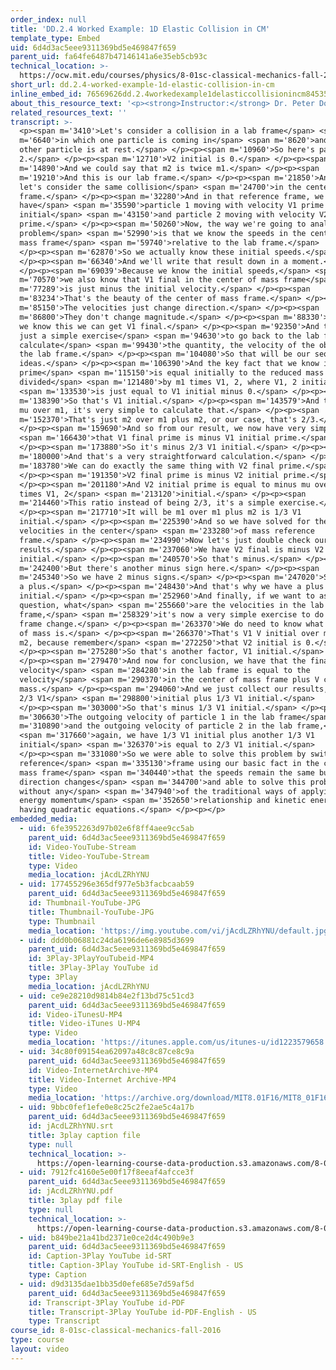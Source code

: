 ```yaml
---
order_index: null
title: 'DD.2.4 Worked Example: 1D Elastic Collision in CM'
template_type: Embed
uid: 6d4d3ac5eee9311369bd5e469847f659
parent_uid: fa64fe6487b47146141a6e35eb5cb93c
technical_location: >-
  https://ocw.mit.edu/courses/physics/8-01sc-classical-mechanics-fall-2016/week-9-collision-theory/dd.2.4-worked-example-1d-elastic-collision-in-cm/dd.2.4-worked-example-1d-elastic-collision-in-cm
short_url: dd.2.4-worked-example-1d-elastic-collision-in-cm
inline_embed_id: 76569626dd.2.4workedexample1delasticcollisionincm84535664
about_this_resource_text: '<p><strong>Instructor:</strong> Dr. Peter Dourmashkin</p>'
related_resources_text: ''
transcript: >-
  <p><span m='3410'>Let's consider a collision in a lab frame</span> <span
  m='6640'>in which one particle is coming in</span> <span m='8620'>and the
  other particle is at rest.</span> </p><p><span m='10960'>So here's particle
  2.</span> </p><p><span m='12710'>V2 initial is 0.</span> </p><p><span
  m='14890'>And we could say that m2 is twice m1.</span> </p><p><span
  m='19210'>And this is our lab frame.</span> </p><p><span m='21850'>And now
  let's consider the same collision</span> <span m='24700'>in the center of mass
  frame.</span> </p><p><span m='32280'>And in that reference frame, we
  have</span> <span m='35590'>particle 1 moving with velocity V1 prime
  initial</span> <span m='43150'>and particle 2 moving with velocity V2 initial
  prime.</span> </p><p><span m='50260'>Now, the way we're going to analyze this
  problem</span> <span m='52990'>is that we know the speeds in the center of
  mass frame</span> <span m='59740'>relative to the lab frame.</span>
  </p><p><span m='62870'>So we actually know these initial speeds.</span>
  </p><p><span m='66340'>And we'll write that result down in a moment.</span>
  </p><p><span m='69039'>Because we know the initial speeds,</span> <span
  m='70570'>we also know that V1 final in the center of mass frame</span> <span
  m='77289'>is just minus the initial velocity.</span> </p><p><span
  m='83234'>That's the beauty of the center of mass frame.</span> </p><p><span
  m='85150'>The velocities just change direction.</span> </p><p><span
  m='86800'>They don't change magnitude.</span> </p><p><span m='88330'>Because
  we know this we can get V1 final.</span> </p><p><span m='92350'>And then it's
  just a simple exercise</span> <span m='94630'>to go back to the lab frame to
  calculate</span> <span m='99430'>the quantity, the velocity of the object 1 in
  the lab frame.</span> </p><p><span m='104080'>So that will be our sequence of
  ideas.</span> </p><p><span m='106390'>And the key fact that we know is that V1
  prime</span> <span m='115150'>is equal initially to the reduced mass
  divided</span> <span m='121480'>by m1 times V1, 2, where V1, 2 initial</span>
  <span m='133530'>is just equal to V1 initial minus 0.</span> </p><p><span
  m='138390'>So that's V1 initial.</span> </p><p><span m='143579'>And the ratio,
  mu over m1, it's very simple to calculate that.</span> </p><p><span
  m='152370'>That's just m2 over m1 plus m2, or our case, that's 2/3.</span>
  </p><p><span m='159690'>And so from our result, we now have very simply</span>
  <span m='166430'>that V1 final prime is minus V1 initial prime.</span>
  </p><p><span m='173880'>So it's minus 2/3 V1 initial.</span> </p><p><span
  m='180000'>And that's a very straightforward calculation.</span> </p><p><span
  m='183780'>We can do exactly the same thing with V2 final prime.</span>
  </p><p><span m='191350'>V2 final prime is minus V2 initial prime.</span>
  </p><p><span m='201180'>And V2 initial prime is equal to minus mu over m2
  times V1, 2</span> <span m='213120'>initial.</span> </p><p><span
  m='214460'>This ratio instead of being 2/3, it's a simple exercise.</span>
  </p><p><span m='217710'>It will be m1 over m1 plus m2 is 1/3 V1
  initial.</span> </p><p><span m='225390'>And so we have solved for the final
  velocities in the center</span> <span m='233280'>of mass reference
  frame.</span> </p><p><span m='234990'>Now let's just double check our
  results.</span> </p><p><span m='237060'>We have V2 final is minus V2
  initial.</span> </p><p><span m='240570'>So that's minus.</span> </p><p><span
  m='242400'>But there's another minus sign here.</span> </p><p><span
  m='245340'>So we have 2 minus signs.</span> </p><p><span m='247020'>So that's
  a plus.</span> </p><p><span m='248430'>And that's why we have a plus 1/3 V1
  initial.</span> </p><p><span m='252960'>And finally, if we want to ask the
  question, what</span> <span m='255660'>are the velocities in the lab
  frame,</span> <span m='258329'>it's now a very simple exercise to do reference
  frame change.</span> </p><p><span m='263370'>We do need to know what V center
  of mass is.</span> </p><p><span m='266370'>That's V1 V initial over m1 plus
  m2, because remember</span> <span m='272250'>that V2 initial is 0.</span>
  </p><p><span m='275280'>So that's another factor, V1 initial.</span>
  </p><p><span m='279470'>And now for conclusion, we have that the final
  velocity</span> <span m='284280'>in the lab frame is equal to the
  velocity</span> <span m='290370'>in the center of mass frame plus V center of
  mass.</span> </p><p><span m='294060'>And we just collect our results, minus
  2/3 V1</span> <span m='298800'>initial plus 1/3 V1 initial.</span>
  </p><p><span m='303000'>So that's minus 1/3 V1 initial.</span> </p><p><span
  m='306630'>The outgoing velocity of particle 1 in the lab frame</span> <span
  m='310890'>and the outgoing velocity of particle 2 in the lab frame,</span>
  <span m='317660'>again, we have 1/3 V1 initial plus another 1/3 V1
  initial</span> <span m='326370'>is equal to 2/3 V1 initial.</span>
  </p><p><span m='331080'>So we were able to solve this problem by switching
  reference</span> <span m='335130'>frame using our basic fact in the center of
  mass frame</span> <span m='340440'>that the speeds remain the same but the
  direction changes</span> <span m='344700'>and able to solve this problem
  without any</span> <span m='347940'>of the traditional ways of applying the
  energy momentum</span> <span m='352650'>relationship and kinetic energy or
  having quadratic equations.</span> </p><p></p>
embedded_media:
  - uid: 6fe3952263d97b02e6f8ff4aee9cc5ab
    parent_uid: 6d4d3ac5eee9311369bd5e469847f659
    id: Video-YouTube-Stream
    title: Video-YouTube-Stream
    type: Video
    media_location: jAcdLZRhYNU
  - uid: 177455296e365df977e5b3facbcaab59
    parent_uid: 6d4d3ac5eee9311369bd5e469847f659
    id: Thumbnail-YouTube-JPG
    title: Thumbnail-YouTube-JPG
    type: Thumbnail
    media_location: 'https://img.youtube.com/vi/jAcdLZRhYNU/default.jpg'
  - uid: ddd0b06881c24da6196de6e8985d3699
    parent_uid: 6d4d3ac5eee9311369bd5e469847f659
    id: 3Play-3PlayYouTubeid-MP4
    title: 3Play-3Play YouTube id
    type: 3Play
    media_location: jAcdLZRhYNU
  - uid: ce9e28210d9814b84e2f13bd75c51cd3
    parent_uid: 6d4d3ac5eee9311369bd5e469847f659
    id: Video-iTunesU-MP4
    title: Video-iTunes U-MP4
    type: Video
    media_location: 'https://itunes.apple.com/us/itunes-u/id1223579658'
  - uid: 34c80f09154ea62097a48c8c87ce8c9a
    parent_uid: 6d4d3ac5eee9311369bd5e469847f659
    id: Video-InternetArchive-MP4
    title: Video-Internet Archive-MP4
    type: Video
    media_location: 'https://archive.org/download/MIT8.01F16/MIT8_01F16_DD_CMframe4_360p.mp4'
  - uid: 9bbc0fef1efe0e8c25c2fe2ae5c4a17b
    parent_uid: 6d4d3ac5eee9311369bd5e469847f659
    id: jAcdLZRhYNU.srt
    title: 3play caption file
    type: null
    technical_location: >-
      https://open-learning-course-data-production.s3.amazonaws.com/8-01sc-classical-mechanics-fall-2016/9bbc0fef1efe0e8c25c2fe2ae5c4a17b_jAcdLZRhYNU.srt
  - uid: 7912fc4160e5e00f17f8eeaf4afcce3f
    parent_uid: 6d4d3ac5eee9311369bd5e469847f659
    id: jAcdLZRhYNU.pdf
    title: 3play pdf file
    type: null
    technical_location: >-
      https://open-learning-course-data-production.s3.amazonaws.com/8-01sc-classical-mechanics-fall-2016/7912fc4160e5e00f17f8eeaf4afcce3f_jAcdLZRhYNU.pdf
  - uid: b849be21a41bd2371e0ce2d4c490b9e3
    parent_uid: 6d4d3ac5eee9311369bd5e469847f659
    id: Caption-3Play YouTube id-SRT
    title: Caption-3Play YouTube id-SRT-English - US
    type: Caption
  - uid: d9d3135dae1bb35d0efe685e7d59af5d
    parent_uid: 6d4d3ac5eee9311369bd5e469847f659
    id: Transcript-3Play YouTube id-PDF
    title: Transcript-3Play YouTube id-PDF-English - US
    type: Transcript
course_id: 8-01sc-classical-mechanics-fall-2016
type: course
layout: video
---
```


